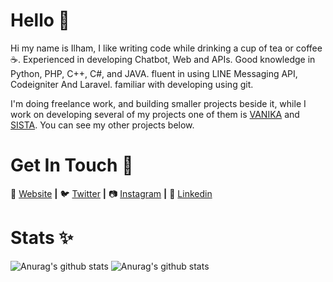 # Hello 👋
Hi my name is Ilham, I like writing code while drinking a cup of tea or coffee ☕.
Experienced in developing Chatbot, Web and APIs. Good knowledge in Python, PHP, C++, C#, and JAVA. fluent in using LINE Messaging API, Codeigniter And Laravel. familiar with developing using git.

I'm doing freelance work, and building smaller projects beside it, while I work on developing several of my projects one of them is [VANIKA][vanika] and [SISTA][sista]. You can see my other projects below.

# Get In Touch 💫

🏡 [Website][website] **|** 🐦 [Twitter][twitter] **|**  📷 [Instagram][instagram] **|**  👔 [Linkedin][linkedin]

# Stats ✨

![Anurag's github stats](https://github-readme-stats.vercel.app/api?username=IlhamriSKY&show_icons=true&theme=tokyonight)
![Anurag's github stats](https://github-readme-stats.vercel.app/api/top-langs/?username=IlhamriSKY&hide_langs_below=1&theme=tokyonight&layout=compact)


[banner]: https://raw.githubusercontent.com/IlhamriSKY/IlhamriSKY/master/headergif.gif
[footer]: https://raw.githubusercontent.com/IlhamriSKY/IlhamriSKY/master/footer.png
[website]: https://ilhamriski.my.to
[linkedin]: https://www.linkedin.com/in/ilhamriski/
[instagram]: https://www.instagram.com/ilhamriski/
[twitter]: https://twitter.com/ilhamrisky
[vanika]: https://www.unika.ac.id/blog/2018/07/13/virtual-assistant-vanika/
[sista]: https://sista.unika.ac.id/
